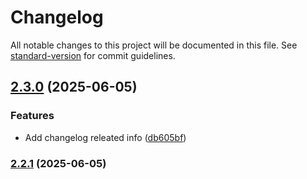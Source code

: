 # Changelog

All notable changes to this project will be documented in this file. See [standard-version](https://github.com/conventional-changelog/standard-version) for commit guidelines.

## [2.3.0](https://github.com/nzhussup/admin-panel-personal-website/compare/v2.2.1...v2.3.0) (2025-06-05)


### Features

* Add changelog releated info ([db605bf](https://github.com/nzhussup/admin-panel-personal-website/commit/db605bfb845b594dc306e4070044767fef16ae66))

### [2.2.1](https://github.com/nzhussup/admin-panel-personal-website/compare/v2.2.0...v2.2.1) (2025-06-05)
